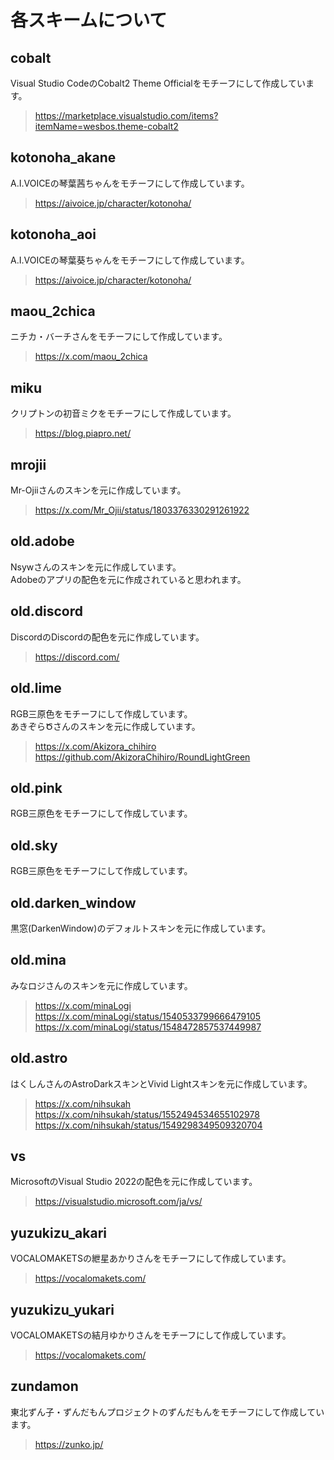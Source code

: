 ﻿# 各スキームについて

## cobalt
Visual Studio CodeのCobalt2 Theme Officialをモチーフにして作成しています。
> https://marketplace.visualstudio.com/items?itemName=wesbos.theme-cobalt2

## kotonoha_akane
A.I.VOICEの琴葉茜ちゃんをモチーフにして作成しています。
> https://aivoice.jp/character/kotonoha/

## kotonoha_aoi
A.I.VOICEの琴葉葵ちゃんをモチーフにして作成しています。
> https://aivoice.jp/character/kotonoha/

## maou_2chica
ニチカ・バーチさんをモチーフにして作成しています。
> https://x.com/maou_2chica

## miku
クリプトンの初音ミクをモチーフにして作成しています。
> https://blog.piapro.net/

## mrojii
Mr-Ojiiさんのスキンを元に作成しています。
> https://x.com/Mr_Ojii/status/1803376330291261922

## old.adobe
Nsywさんのスキンを元に作成しています。<br>
Adobeのアプリの配色を元に作成されていると思われます。

## old.discord
DiscordのDiscordの配色を元に作成しています。
> https://discord.com/

## old.lime
RGB三原色をモチーフにして作成しています。<br>
あきぞらԾさんのスキンを元に作成しています。<br>
> https://x.com/Akizora_chihiro<br>
> https://github.com/AkizoraChihiro/RoundLightGreen<br>

## old.pink
RGB三原色をモチーフにして作成しています。<br>

## old.sky
RGB三原色をモチーフにして作成しています。<br>

## old.darken_window
黒窓(DarkenWindow)のデフォルトスキンを元に作成しています。<br>

## old.mina
みなロジさんのスキンを元に作成しています。
> https://x.com/minaLogi<br>
> https://x.com/minaLogi/status/1540533799666479105<br>
> https://x.com/minaLogi/status/1548472857537449987<br>

## old.astro
はくしんさんのAstroDarkスキンとVivid Lightスキンを元に作成しています。<br>
> https://x.com/nihsukah<br>
> https://x.com/nihsukah/status/1552494534655102978<br>
> https://x.com/nihsukah/status/1549298349509320704<br>

## vs
MicrosoftのVisual Studio 2022の配色を元に作成しています。
> https://visualstudio.microsoft.com/ja/vs/

## yuzukizu_akari
VOCALOMAKETSの紲星あかりさんをモチーフにして作成しています。
> https://vocalomakets.com/

## yuzukizu_yukari
VOCALOMAKETSの結月ゆかりさんをモチーフにして作成しています。
> https://vocalomakets.com/

## zundamon
東北ずん子・ずんだもんプロジェクトのずんだもんをモチーフにして作成しています。
> https://zunko.jp/
